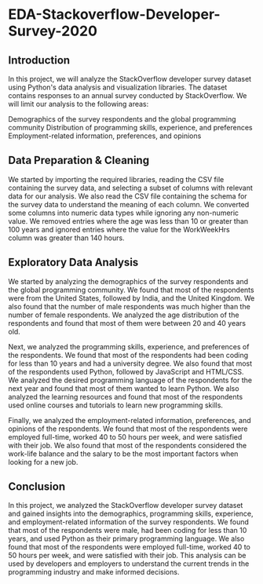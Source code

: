 # EDA-Stackoverflow-Developer-Survey-2020
## Introduction
In this project, we will analyze the StackOverflow developer survey dataset using Python's data analysis and visualization libraries. The dataset contains responses to an annual survey conducted by StackOverflow. We will limit our analysis to the following areas:

Demographics of the survey respondents and the global programming community
Distribution of programming skills, experience, and preferences
Employment-related information, preferences, and opinions
## Data Preparation & Cleaning
We started by importing the required libraries, reading the CSV file containing the survey data, and selecting a subset of columns with relevant data for our analysis. We also read the CSV file containing the schema for the survey data to understand the meaning of each column. We converted some columns into numeric data types while ignoring any non-numeric value. We removed entries where the age was less than 10 or greater than 100 years and ignored entries where the value for the WorkWeekHrs column was greater than 140 hours.

## Exploratory Data Analysis
We started by analyzing the demographics of the survey respondents and the global programming community. We found that most of the respondents were from the United States, followed by India, and the United Kingdom. We also found that the number of male respondents was much higher than the number of female respondents. We analyzed the age distribution of the respondents and found that most of them were between 20 and 40 years old.

Next, we analyzed the programming skills, experience, and preferences of the respondents. We found that most of the respondents had been coding for less than 10 years and had a university degree. We also found that most of the respondents used Python, followed by JavaScript and HTML/CSS. We analyzed the desired programming language of the respondents for the next year and found that most of them wanted to learn Python. We also analyzed the learning resources and found that most of the respondents used online courses and tutorials to learn new programming skills.

Finally, we analyzed the employment-related information, preferences, and opinions of the respondents. We found that most of the respondents were employed full-time, worked 40 to 50 hours per week, and were satisfied with their job. We also found that most of the respondents considered the work-life balance and the salary to be the most important factors when looking for a new job.

## Conclusion
In this project, we analyzed the StackOverflow developer survey dataset and gained insights into the demographics, programming skills, experience, and employment-related information of the survey respondents. We found that most of the respondents were male, had been coding for less than 10 years, and used Python as their primary programming language. We also found that most of the respondents were employed full-time, worked 40 to 50 hours per week, and were satisfied with their job. This analysis can be used by developers and employers to understand the current trends in the programming industry and make informed decisions.
